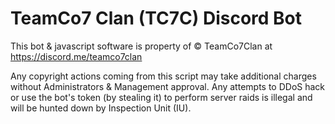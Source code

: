 # TeamCo7 Clan (TC7C) Discord Bot

This bot & javascript software is property of © TeamCo7Clan at https://discord.me/teamco7clan

Any copyright actions coming from this script may take additional charges without Administrators & Management approval.
Any attempts to DDoS hack or use the bot's token (by stealing it) to perform server raids is illegal and will be hunted down by Inspection Unit (IU).

